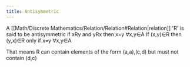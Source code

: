 ```yaml
---
title: Antisymmetric 
---
```

A [[Math/Discrete Mathematics/Relation/Relation#Relation|relation]] 'R' is said to be antisymmetric if xRy and yRx then x=y ∀x,y∈A
If (x,y)∈R then (y,x)∈R only if x=y ∀x,y∈A

That means R can contain elements of the form (a,a),(c,d) but must not contain (d,c)